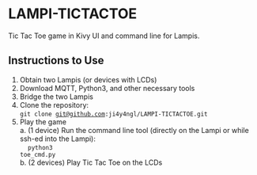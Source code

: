 # LAMPI-TICTACTOE

Tic Tac Toe game in Kivy UI and command line for Lampis.

## Instructions to Use
1. Obtain two Lampis (or devices with LCDs)
2. Download MQTT, Python3, and other necessary tools
3. Bridge the two Lampis
4. Clone the repository: <br>
  <code>git clone git@github.com:ji4y4ngl/LAMPI-TICTACTOE.git</code>
5. Play the game <br>
   a. (1 device) Run the command line tool (directly on the Lampi or while ssh-ed into the Lampi): <br>
   &nbsp;&nbsp;&nbsp;&nbsp;<code>python3 toe_cmd.py</code> <br>
   b. (2 devices) Play Tic Tac Toe on the LCDs
